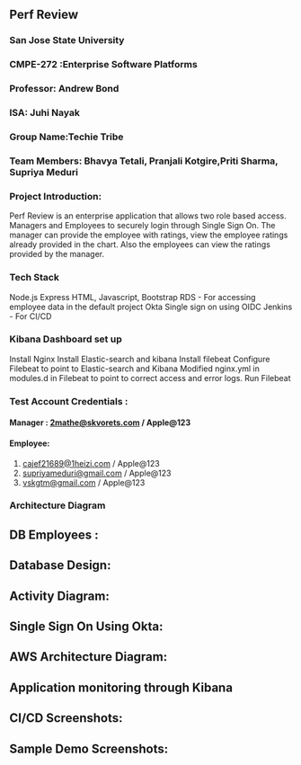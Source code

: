## Perf Review
### San Jose State University
### CMPE-272 :Enterprise Software Platforms

### Professor: Andrew Bond
### ISA: Juhi Nayak
### Group Name:Techie Tribe
### Team Members: Bhavya Tetali, Pranjali Kotgire,Priti Sharma, Supriya Meduri

### Project Introduction:

Perf Review is an enterprise application that allows two role based access.
Managers and Employees to securely login through Single Sign On. 
The manager can provide the employee with ratings, view the employee ratings already provided in the chart. 
Also the employees can view the ratings provided by the manager.

### Tech Stack
Node.js
Express 
HTML, Javascript, Bootstrap
RDS - For accessing employee data in the default project
Okta Single sign on using OIDC
Jenkins - For CI/CD

### Kibana Dashboard set up
Install Nginx 
Install Elastic-search and kibana 
Install filebeat 
Configure Filebeat to point to Elastic-search and Kibana
Modified nginx.yml in modules.d in Filebeat to point to correct access and error logs.
Run Filebeat

### Test Account Credentials : 
#### Manager : 2mathe@skvorets.com / Apple@123
#### Employee:
1. cajef21689@1heizi.com / Apple@123
2. supriyameduri@gmail.com / Apple@123
3. vskgtm@gmail.com / Apple@123

### Architecture Diagram

## DB Employees :



## Database Design:



## Activity Diagram: 


## Single Sign On Using Okta:



## AWS Architecture Diagram: 




## Application monitoring through Kibana





## CI/CD Screenshots: 


## Sample Demo Screenshots:


